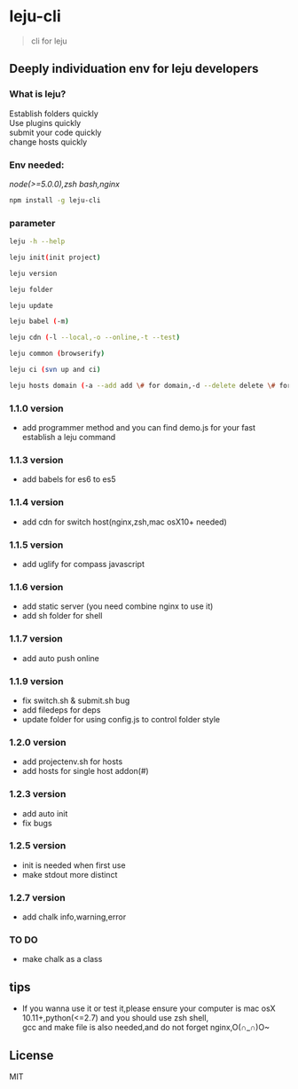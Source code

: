 # leju-cli 

> cli for leju


## Deeply individuation env for leju developers

### What is leju?

Establish folders quickly  
Use plugins quickly  
submit your code quickly  
change hosts quickly  

### Env needed:

_node(>=5.0.0),zsh bash,nginx_

```bash
npm install -g leju-cli
```

### parameter

```bash
leju -h --help 
```

```bash
leju init(init project)
```

```bash
leju version
```

```bash
leju folder
```

```bash
leju update
```

```bash
leju babel (-m)
```

```bash
leju cdn (-l --local,-o --online,-t --test)
```

```bash
leju common (browserify)
```

```bash
leju ci (svn up and ci)
```

```bash
leju hosts domain (-a --add add \# for domain,-d --delete delete \# for domain)
```

### 1.1.0 version

+ add programmer method and you can find demo.js for your fast establish a leju command

### 1.1.3 version

+ add babels for es6 to es5

### 1.1.4 version

+ add cdn for switch host(nginx,zsh,mac osX10+ needed)

### 1.1.5 version

+ add uglify for compass javascript

### 1.1.6 version

+ add static server (you need combine nginx to use it)
+ add sh folder for shell 

### 1.1.7 version

+ add auto push online 

### 1.1.9 version

+ fix switch.sh & submit.sh bug
+ add filedeps for deps
+ update folder for using config.js to control folder style

### 1.2.0 version

+ add projectenv.sh for hosts
+ add hosts for single host addon(#)

### 1.2.3 version

+ add auto init
+ fix bugs

### 1.2.5 version

+ init is needed when first use
+ make stdout more distinct

### 1.2.7 version

+ add chalk info,warning,error

### TO DO

+ make chalk as a class

## tips

+ If you wanna use it or test it,please ensure your computer is mac osX 10.11+,python(<=2.7) and you should use zsh shell,  
gcc and make file is also needed,and do not forget nginx,O(∩_∩)O~

## License

MIT
